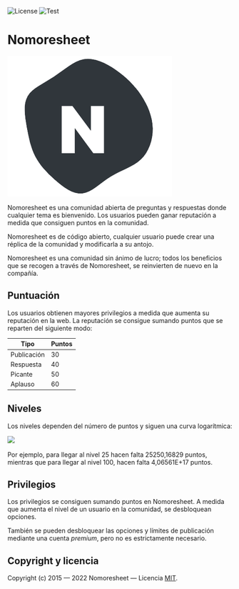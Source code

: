 ![License](https://img.shields.io/github/license/erikmartinjordan/nomoresheet)
![Test](https://img.shields.io/github/workflow/status/erikmartinjordan/nomoresheet/deployToFirebase)

# Nomoresheet

![Nomoresheet logo](https://github.com/erikmartinjordan/Screenshots/blob/master/Captura_de_pantalla_2021-05-26_a_las_10.32.53-removebg-preview.png?raw=true)

Nomoresheet es una comunidad abierta de preguntas y respuestas donde cualquier tema es bienvenido. Los usuarios pueden ganar reputación a medida que consiguen puntos en la comunidad.

Nomoresheet es de código abierto, cualquier usuario puede crear una réplica de la comunidad y modificarla a su antojo.

Nomoresheet es una comunidad sin ánimo de lucro; todos los beneficios que se recogen a través de Nomoresheet, se reinvierten de nuevo en la compañía.

## Puntuación

Los usuarios obtienen mayores privilegios a medida que aumenta su reputación en la web. La reputación se consigue sumando puntos que se reparten del siguiente modo:

| Tipo        | Puntos |
|-------------|--------|
| Publicación | 30     |
| Respuesta   | 40     |
| Picante     | 50     |
| Aplauso     | 60     |

## Niveles

Los niveles dependen del número de puntos y siguen una curva logarítmica:

<img src="https://render.githubusercontent.com/render/math?math=nivel=\lfloor{log_1.5(puntos%2B1)}\rfloor">


Por ejemplo, para llegar al nivel 25 hacen falta 25250,16829 puntos, mientras que para llegar al nivel 100, hacen falta 4,06561E+17 puntos.


## Privilegios

Los privilegios se consiguen sumando puntos en Nomoresheet. A medida que aumenta el nivel de un usuario en la comunidad, se desbloquean opciones. 

También se pueden desbloquear las opciones y límites de publicación mediante una cuenta *premium*, pero no es estrictamente necesario.


## Copyright y licencia

Copyright (c) 2015 — 2022 Nomoresheet — Licencia [MIT](https://github.com/erikmartinjordan/nomoresheet/blob/master/LICENSE).
